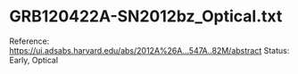 # GRB120422A-SN2012bz_Optical.txt

Reference: https://ui.adsabs.harvard.edu/abs/2012A%26A...547A..82M/abstract
Status: Early, Optical
